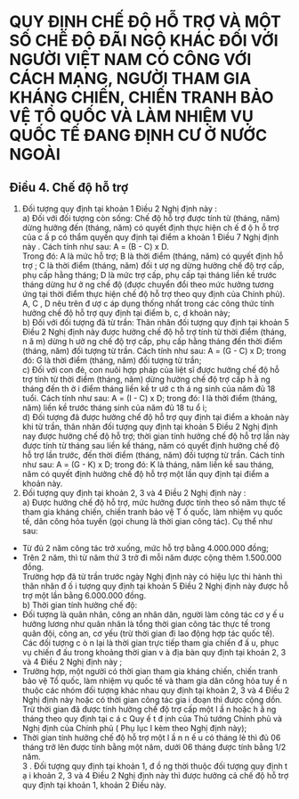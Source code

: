 # QUY ĐỊNH CHẾ ĐỘ HỖ TRỢ VÀ MỘT SỐ CHẾ ĐỘ ĐÃI NGỘ KHÁC ĐỐI VỚI NGƯỜI VIỆT NAM CÓ CÔNG VỚI CÁCH MẠNG, NGƯỜI THAM GIA KHÁNG CHIẾN, CHIẾN TRANH BẢO VỆ TỔ QUỐC VÀ LÀM NHIỆM VỤ QUỐC TẾ ĐANG ĐỊNH CƯ Ở NƯỚC NGOÀI

## Điều 4. Chế độ hỗ trợ  
1. Đối tượng quy định tại khoản 1 Điều 2 Nghị định này :  
a) Đối với đối tượng còn sống: Chế độ hỗ trợ được tính từ (tháng, năm) dừng hưởng đến (tháng, năm) có quyết định thực hiện ch ế đ ộ h ỗ trợ của c ấ p có thẩm quyền quy định tại điểm a khoản 1 Điều 7 Nghị định này . Cách tính như sau: A = (B - C) x D.  
Trong đó: A là mức hỗ trợ; B là thời điểm (tháng, năm) có quyết định hỗ trợ ;  C là thời điểm (tháng, năm) đối t ượ ng dừng hưởng chế độ trợ cấp, phụ cấp hằng tháng; D là mức trợ cấp, phụ cấp tại tháng liền kề trước tháng dừng hư ở ng chế độ (được chuyển đổi theo mức hưởng tương ứng tại thời điểm thực hiện chế độ hỗ trợ theo quy định của Chính phủ). A, C , D nêu trên đ ượ c áp dụng thống nhất trong các công thức tính hưởng chế độ hỗ trợ quy định tại điểm b, c, d khoản này;  
b) Đối với đối tượng đã từ trần: Thân nhân đối tượng quy định tại khoản 5 Điều 2 Nghị định này được hưởng chế độ hỗ trợ tính từ thời điểm (tháng, n ă m) dừng h ưở ng chế độ trợ cấp, phụ cấp hằng tháng đến thời điểm (tháng, năm) đối tượng từ trần. Cách tính như sau: A = (G - C) x D; trong đó: G là thời điểm (tháng, năm) đối tượng từ trần;  
c) Đối với con đẻ, con nuôi hợp pháp của liệt sĩ được hưởng chế độ hỗ trợ tính từ thời điểm (tháng, năm) dừng hưởng chế độ trợ cấp h ằ ng tháng đến th ờ i điểm tháng liền kề tr ướ c th á ng sinh của năm đủ 18 tuổi. Cách tính như sau: A = (I  -  C)  x  D; trong đó: I là thời điểm (tháng, năm) liền kề trước tháng sinh của năm đủ 18 tu ổ i;  
d) Đối tượng đã được hưởng chế độ hỗ trợ quy định tại điểm a khoản này khi từ trần, thân nhân đối tượng quy định tại khoản 5 Điều 2 Nghị định nay được hưởng chế độ hỗ trợ; thời gian tính hưởng chế độ hỗ trợ lần này được tính từ tháng sau liền kề tháng, năm có quyết định hưởng chế độ hỗ trợ lần trước, đến thời điểm (tháng, năm) đối tượng từ trần. Cách tính như sau: A = (G - K) x D; trong đó: K là tháng, năm liền kề sau tháng, năm có quyết định hưởng chế độ hỗ trợ một lần quy định tại điểm a khoản này.  
2. Đối tượng quy định tại khoản 2, 3 và 4 Điều 2 Nghị định này :  
a) Được hưởng chế độ hỗ trợ, mức hưởng được tính theo số năm thực tế tham gia kháng chiến, chiến tranh bảo vệ T ổ  quốc, làm nhiệm vụ quốc tế, dân công hỏa tuyến (gọi chung là thời gian công tác). Cụ thể như sau:  
- Từ đủ 2 năm công tác trở xuống, mức hỗ trợ bằng 4.000.000 đồng;  
- Trên 2 năm, thì từ năm thứ 3 trở đi mỗi năm được cộng thêm 1.500.000 đồng.  
Trường hợp đã từ trần trước ngày Nghị định này có hiệu lực thi hành thì thân nhân đ ố i tượng quy định tại khoản 5 Điều 2 Nghị định này được hỗ trợ một lần bằng 6.000.000 đồng.  
b) Thời gian tính hưởng chế độ:  
- Đối tượng là quân nhân, công an nhân dân, người làm công tác cơ y ế u hưởng lương như quân nhân là tổng thời gian công tác  thực tế trong quân đội, công an, cơ yếu (trừ thời gian đi lao động hợp tác quốc tế). Các đối tượng c ò n lại là thời gian trực tiếp tham gia chiến đ ấ u, phục vụ chiến đ ấu trong khoảng thời gian v à địa bàn quy định tại khoản 2, 3 và 4 Điều 2 Nghị định này ;  
- Trường hợp, một người có thời gian tham gia kháng chiến, chiến tranh bảo vệ Tổ quốc, làm nhiệm vụ quốc tế và tham gia dân công hỏa tuy ế n thuộc các nhóm đối tượng khác nhau quy định tại khoản 2, 3 và 4 Điều 2 Nghị định này hoặc có thời gian công tác gia i đoạn thì được cộng dồn. Trừ thời gian đã được tính hưởng chế độ trợ cấp một l ầ n hoặc h ằ ng tháng theo quy định tại c á c Quy ế t đ ịnh  của Thủ tướng Chính phủ và Nghị định của Chính phủ ( Phụ lục I kèm theo Nghị định này);  
- Thời gian tính hưởng chế độ hỗ trợ một l ầ n n ế u có tháng lẻ thì đủ 06 tháng trở lên được tính bằng một năm, dưới 06 tháng được tính bằng 1/2 năm.  
3 . Đối tượng quy định tại khoản 1, đ ồ ng thời thuộc đối tượng quy định t ạ i khoản 2, 3 và 4 Điều 2 Nghị định này thì được hưởng cả chế độ hỗ trợ quy định tại khoản 1, khoản 2 Điều này.